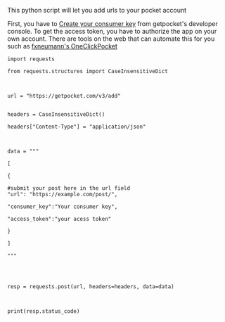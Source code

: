 This python script will let you add urls to your pocket account

First, you have to [Create your consumer key](https://getpocket.com/developer/apps/new) from getpocket's developer console. To get the access token, you have to authorize the app on your own account. There are tools on the web that can automate this for you such as [fxneumann's OneClickPocket](http://reader.fxneumann.de/plugins/oneclickpocket/auth.php)

    import requests
    
    from requests.structures import CaseInsensitiveDict
    
      
    
    url = "https://getpocket.com/v3/add"
    
 
    headers = CaseInsensitiveDict()
    
    headers["Content-Type"] = "application/json"
    
      
    
    data = """
    
    [
    
    {
    
    #submit your post here in the url field
    "url": "https://example.com/post/",
    
    "consumer_key":"Your consumer key",
    
    "access_token":"your acess token"
    
    }
    
    ]
    
    """
    
      
      
    
    resp = requests.post(url, headers=headers, data=data)
    
      
    
    print(resp.status_code)
